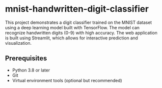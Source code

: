 # mnist-handwritten-digit-classifier

This project demonstrates a digit classifier trained on the MNIST dataset using a deep learning model built with TensorFlow. The model can recognize handwritten digits (0-9) with high accuracy. The web application is built using Streamlit, which allows for interactive prediction and visualization.

## Prerequisites
- Python 3.8 or later
- Git
- Virtual environment tools (optional but recommended)
